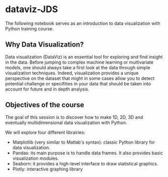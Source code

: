 # dataviz-JDS

The following notebook serves as an introduction to data visualization with Python training course. 

## Why Data Visualization?
Data visualization (DataViz) is an essential tool for exploring and find insight in the data. Before jumping to complex machine learning or multivariate models, one should always take a first look at the data through simple visualization techniques. Indeed, visualization provides a unique perspective on the dataset that might in some cases allow you to detect potential challenge or specifities in your data that should be taken into account for future and in depth analysis.

## Objectives of the course
The goal of this session is to discover how to make 1D, 2D, 3D and eventually multidimensional data visualization with Python. 

We will explore four different librairies:

* Matplotlib (very similar to Matlab's syntax): classic Python library for data visualization.
* Pandas: its main purpose is to handle data frames. It also provides basic visualization modules.
* Seaborn: it provides a high-level interface to draw statistical graphics.
* Plotly: interactive graphing library